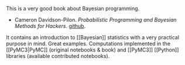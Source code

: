 This is a very good book about Bayesian programming.

- Cameron Davidson-Pilon. _Probabilistic Programming and Bayesian Methods for Hackers_. [github](https://github.com/CamDavidsonPilon/Probabilistic-Programming-and-Bayesian-Methods-for-Hackers).

It contains an introduction to [[Bayesian]] statistics with a very practical purpose in mind. Great examples. Computations implemented in the [[PyMC3|PyMC]] (original notebooks & book) and [[PyMC3]] [[Python]] libraries (available contributed notebooks).